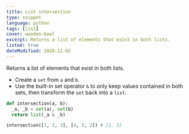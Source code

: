 ```yaml
---
title: List intersection
type: snippet
language: python
tags: [list]
cover: wooden-bowl
excerpt: Returns a list of elements that exist in both lists.
listed: true
dateModified: 2020-11-02
---
```


Returns a list of elements that exist in both lists.

- Create a `set` from `a` and `b`.
- Use the built-in set operator `&` to only keep values contained in both sets, then transform the `set` back into a `list`.

```py
def intersection(a, b):
  _a, _b = set(a), set(b)
  return list(_a & _b)

intersection([1, 2, 3], [4, 3, 2]) # [2, 3]
```
